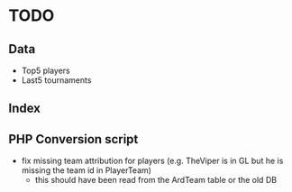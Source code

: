 # TODO

## Data

- Top5 players
- Last5 tournaments

## Index

## PHP Conversion script

- fix missing team attribution for players (e.g. TheViper is in GL but he is missing the team id in PlayerTeam)
  - this should have been read from the ArdTeam table or the old DB
